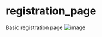 # registration_page
Basic registration page
![image](https://github.com/user-attachments/assets/48005d52-f4be-4176-994f-500d55d8f018)
